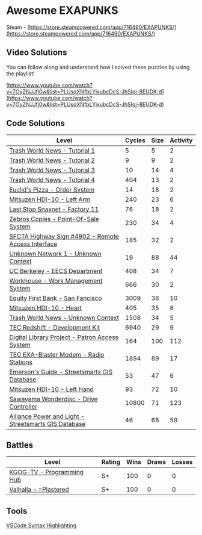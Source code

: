 # Awesome EXAPUNKS

Steam - [https://store.steampowered.com/app/716490/EXAPUNKS/](https://store.steampowered.com/app/716490/EXAPUNKS/)

## Video Solutions

You can follow along and understand how I solved these puzzles by using the playlist!

[https://www.youtube.com/watch?v=7OyZNJJfj0w&list=PLUsqXNfbLYixubcDcS-JhSIqj-8EUDK-d](https://www.youtube.com/watch?v=7OyZNJJfj0w&list=PLUsqXNfbLYixubcDcS-JhSIqj-8EUDK-d)

## Code Solutions

| Level                                                                                                                   | Cycles | Size | Activity |
|-------------------------------------------------------------------------------------------------------------------------|--------|------|----------|
| [Trash World News - Tutorial 1](solutions/01-trash-world-news-tutorial-1)                                               | 5      | 5    | 2        |
| [Trash World News - Tutorial 2](solutions/02-trash-world-news-tutorial-2)                                               | 9      | 9    | 2        |
| [Trash World News - Tutorial 3](solutions/03-trash-world-news-tutorial-3)                                               | 10     | 14   | 4        |
| [Trash World News - Tutorial 4](solutions/04-trash-world-news-tutorial-4)                                               | 404    | 13   | 2        |
| [Euclid's Pizza - Order System](solutions/05-euclids-pizza-order-system)                                                | 14     | 18   | 2        |
| [Mitsuzen HDI-10 - Left Arm](solutions/06-mitsuzen-hdi-10-left-arm)                                                     | 240    | 23   | 6        |
| [Last Stop Snaxnet - Factory 11](solutions/07-last-stop-snaxnet-factory-11)                                             | 76     | 18   | 2        |
| [Zebros Copies - Point-Of-Sale System](solutions/08-zebros-copies-point-of-sale-system)                                 | 230    | 34   | 4        |
| [SFCTA Highway Sign #4902 - Remote Access Interface](solutions/09-sfcta-highway-sign-4902-remote-access-interface)      | 185    | 32   | 2        |
| [Unknown Network 1 - Unknown Context](solutions/10-unknown-network-1-unknown-context)                                   | 19     | 88   | 44       |
| [UC Berkeley - EECS Department](solutions/11-uc-berkeley-eecs-department)                                               | 408    | 34   | 7        |
| [Workhouse - Work Management System](solutions/12-workhouse-work-management-system)                                     | 666    | 30   | 2        |
| [Equity First Bank - San Fancisco](solutions/13-equity-first-bank-san-francisco)                                        | 3009   | 36   | 10       |
| [Mitsuzen HDI-10 - Heart](solutions/14-mitsuzen-hdi-10-heart)                                                           | 405    | 35   | 8        |
| [Trash World News - Unknown Context](solutions/15-trash-world-news-unknown-context)                                     | 1508   | 34   | 5        |
| [TEC Redshift - Development Kit](solutions/16-tec-redshift-development-kit)                                             | 6940   | 29   | 9        |
| [Digital Library Project - Patron Access System](solutions/17-digital-library-project-patron-access-system)             | 164    | 100  | 112      |
| [TEC EXA-Blaster Modem - Radio Stations](solutions/18-tec-exa-blaster-modem-radio-stations)                             | 1894   | 89   | 17       |
| [Emerson's Guide - Streetsmarts GIS Database](solutions/19-emersonsguide-streetsmarts-gis-database)                     | 53     | 47   | 6        |
| [Mitsuzen HDI-10 - Left Hand](solutions/20-mitsuzen-hdi-10-left-hand)                                                   | 93     | 72   | 10       |
| [Sawayama Wonderdisc - Drive Controller](solutions/21-sawayama-wonderdisc-drive-controller)                             | 10800  | 71   | 123      |
| [Alliance Power and Light - Streetsmarts GIS Database](solutions/22-alliance-power-and-light-streetsmarts-gis-database) | 46     | 68   | 59       |

## Battles

| Level                                                           | Rating | Wins | Draws | Losses |
|-----------------------------------------------------------------|--------|------|-------|--------|
| [KGOG-TV - Programming Hub](battles/01-kgog-tv-programming-hub) | S+     | 100  | 0     | 0      |
| [Valhalla - =Plastered](battles/02-valhalla-plastered)          | S+     | 100  | 0     | 0      |

## Tools

[VSCode Syntax Highlighting](https://marketplace.visualstudio.com/items?itemName=pizzafox.exa-syntax-highlighting)